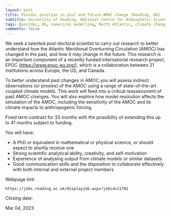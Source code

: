 ```yaml
---
layout: post
title: Postdoc position in past and future AMOC change (Reading, UK)
subtitle: University of Reading, National Centre for Atmospheric Science
tags: [postdoc, UK, numerical modelling, North Atlantic, climate change]
comments: false
---
```

We seek a talented post-doctoral scientist to carry out research to better understand how the Atlantic Meridional Overturning Circulation (AMOC) has changed in the past, and how it may change in the future. This research is an important component of a recently funded international research project, EPOC (https://www.epoc-eu.org/), which is a collaboration between 21 institutions across Europe, the US, and Canada.

To better understand past changes in AMOC you will assess indirect observations (or proxies) of the AMOC using a range of state-of-the-art coupled climate models. This work will feed into a critical reassessment of past AMOC changes. You will also explore how model resolution affects the simulation of the AMOC, including the sensitivity of the AMOC and its climate impacts to anthropogenic forcing.

Fixed term contract for 33 months with the possibility of extending this up to 41 months subject to funding.

You will have:

- A PhD or equivalent in mathematical or physical science, or should expect to shortly receive one
- Strong scientific analytical ability, creativity, and self-motivation
- Experience of analysing output from climate models or similar datasets
- Good communication skills and the disposition to collaborate effectively with both internal and external project members

Webpage link:

	https://jobs.reading.ac.uk/displayjob.aspx?jobid=11701

Closing date:

Mar 04, 2023

